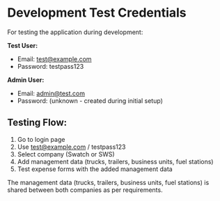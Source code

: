 # Development Test Credentials

For testing the application during development:

**Test User:**
- Email: test@example.com
- Password: testpass123

**Admin User:**
- Email: admin@test.com
- Password: (unknown - created during initial setup)

## Testing Flow:
1. Go to login page
2. Use test@example.com / testpass123
3. Select company (Swatch or SWS)
4. Add management data (trucks, trailers, business units, fuel stations)
5. Test expense forms with the added management data

The management data (trucks, trailers, business units, fuel stations) is shared between both companies as per requirements.
